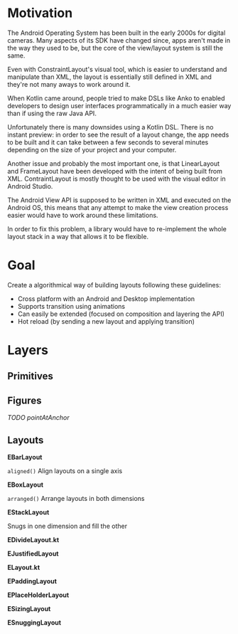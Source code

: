 # Motivation


The Android Operating System has been built in the early 2000s for digital cameras. Many aspects of its SDK have changed since, apps aren't made in the way they used to be, but the core of the view/layout system is still the same.

Even with ConstraintLayout's visual tool, which is easier to understand and manipulate than XML, the layout is essentially still defined in XML and they're not many aways to work around it.

When Kotlin came around, people tried to make DSLs like Anko to enabled developers to design user interfaces programmatically in a much easier way than if using the raw Java API.

Unfortunately there is many downsides using a Kotlin DSL. There is no instant preview: in order to see the result of a layout change, the app needs to be built and it can take between a few seconds to several minutes depending on the size of your project and your computer.

Another issue and probably the most important one, is that LinearLayout and FrameLayout have been developed with the intent of being built from XML. ContraintLayout is mostly thought to be used with the visual editor in Android Studio.

The Android View API is supposed to be written in XML and executed on the Android OS, this means that any attempt to make the view creation process easier would have to work around these limitations.

In order to fix this problem, a library would have to re-implement the whole layout stack in a way that allows it to be flexible.


# Goal
Create a algorithmical way of building layouts following these guidelines:
- Cross platform with an Android and Desktop implementation
- Supports transition using animations
- Can easily be extended (focused on composition and layering the API)
- Hot reload (by sending a new layout and applying transition)


# Layers

## Primitives

## Figures


*TODO pointAtAnchor*

## Layouts
**EBarLayout**

`aligned()` Align layouts on a single axis

**EBoxLayout**

`arranged()` Arrange layouts in both dimensions

**EStackLayout**

Snugs in one dimension and fill the other

**EDivideLayout.kt**


**EJustifiedLayout**

**ELayout.kt**

**EPaddingLayout**

**EPlaceHolderLayout**

**ESizingLayout**

**ESnuggingLayout**
